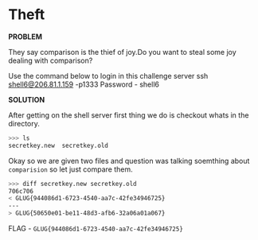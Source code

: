 # Theft

__PROBLEM__

They say comparison is the thief of joy.Do you want to steal some joy dealing with comparison?

Use the command below to login in this challenge server
ssh shell6@206.81.1.159 -p1333
Password - shell6

__SOLUTION__

After getting on the shell server first thing we do is checkout whats in the directory.
```bash
>>> ls
secretkey.new  secretkey.old
```
Okay so we are given two files and question was talking soemthing about `comparision` so let just compare them.
```bash
>>> diff secretkey.new secretkey.old
706c706
< GLUG{944086d1-6723-4540-aa7c-42fe34946725}
---
> GLUG{50650e01-be11-48d3-afb6-32a06a01a067}
```

FLAG - `GLUG{944086d1-6723-4540-aa7c-42fe34946725}`
